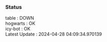 ### Status


table : DOWN  
hogwarts : OK  
icy-bot : OK  
Latest Update : 2024-04-28 04:09:34.970139
